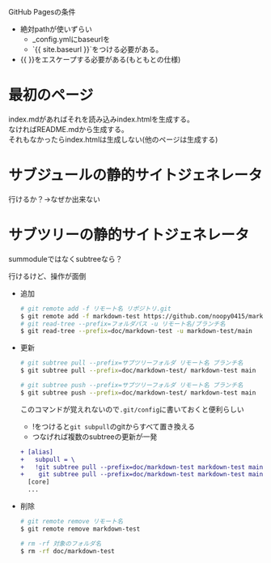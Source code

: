 GitHub Pagesの条件

- 絶対pathが使いずらい
  - _config.ymlにbaseurlを
  - \`\{\{ site.baseurl \}\}\`をつける必要がある。
- \{\{  \}\}をエスケープする必要がある(もともとの仕様)

# 最初のページ

index.mdがあればそれを読み込みindex.htmlを生成する。  
なければREADME.mdから生成する。  
それもなかったらindex.htmlは生成しない(他のページは生成する)

# サブジュールの静的サイトジェネレータ

行けるか？→なぜか出来ない

# サブツリーの静的サイトジェネレータ

summoduleではなくsubtreeなら？

行けるけど、操作が面倒

- 追加

    ```sh
    # git remote add -f リモート名 リポジトリ.git
    $ git remote add -f markdown-test https://github.com/noopy0415/markdown-test.git
    # git read-tree --prefix=フォルダパス -u リモート名/ブランチ名
    $ git read-tree --prefix=doc/markdown-test -u markdown-test/main
    ```

- 更新

    ```sh
    # git subtree pull --prefix=サブツリーフォルダ リモート名 ブランチ名
    $ git subtree pull --prefix=doc/markdown-test/ markdown-test main

    # git subtree push --prefix=サブツリーフォルダ リモート名 ブランチ名
    $ git subtree push --prefix=doc/markdown-test/ markdown-test main
    ```

    このコマンドが覚えれないので`.git/config`に書いておくと便利らしい

    - !をつけると`git subpull`のgitからすべて置き換える
    - つなげれば複数のsubtreeの更新が一発

    ```diff
    + [alias]
    +   subpull = \
    +   !git subtree pull --prefix=doc/markdown-test markdown-test main && \
    +    git subtree pull --prefix=doc/markdown-test markdown-test main \
      [core]
      ...
    ```
- 削除

    ```sh
    # git remote remove リモート名
    $ git remote remove markdown-test

    # rm -rf 対象のフォルダ名
    $ rm -rf doc/markdown-test
    ```


